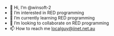- 👋 Hi, I’m @winsoft-2
- 👀 I’m interested in RED programming
- 🌱 I’m currently learning RED programming
- 💞️ I’m looking to collaborate on RED programming
- 📫 How to reach me localguy@iinet.net.au

<!even though I have 40 odd years experience in IT I am approaching my dementia stage @ 84. My main focus is in 
writing a membership app for the Mens Shed sheds in OZ.
winsoft-2/winsoft-2 is a ✨ special ✨ repository because its `README.md` (this file) appears on your GitHub profile.
You can click the Preview link to take a look at your changes.
--->
